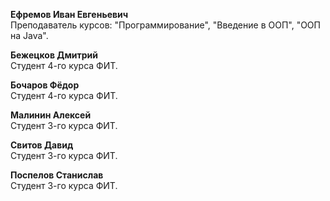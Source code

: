**Ефремов Иван Евгеньевич**<br />
Преподаватель курсов: "Программирование", "Введение в ООП", "ООП на Java".

**Бежецков Дмитрий**<br />
Студент 4-го курса ФИТ.

**Бочаров Фёдор**<br />
Студент 4-го курса ФИТ.

**Малинин Алексей**<br />
Студент 3-го курса ФИТ.

**Свитов Давид**<br />
Студент 3-го курса ФИТ.

**Поспелов Станислав**<br />
Студент 3-го курса ФИТ.
